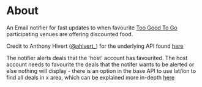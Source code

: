 # About
An Email notifier for fast updates to when favourite [Too Good To Go](https://toogoodtogo.com/en-us) participating venues are offering discounted food.

Credit to Anthony Hivert ([@ahivert_](https://twitter.com/ahivert_)) for the underlying API found [here](https://github.com/ahivert/tgtg-python)

The notifier alerts deals that the 'host' account has favourited. The host account needs to favourite the deals that the notifer wants to be alerted or else nothing will display - there is an option in the base API to use lat/lon to find all deals in x area, which can be explained more in-depth [here](https://github.com/ahivert/tgtg-python)
